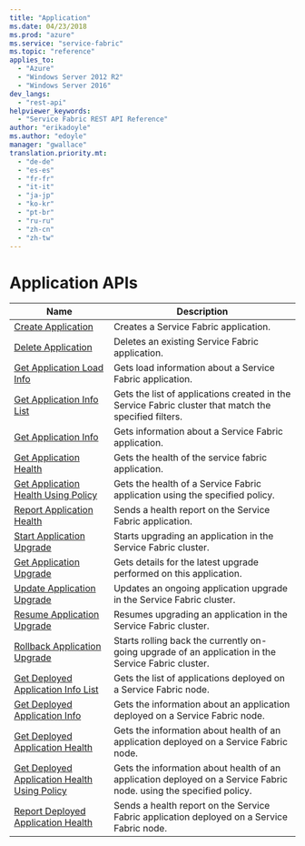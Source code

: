 ```yaml
---
title: "Application"
ms.date: 04/23/2018
ms.prod: "azure"
ms.service: "service-fabric"
ms.topic: "reference"
applies_to: 
  - "Azure"
  - "Windows Server 2012 R2"
  - "Windows Server 2016"
dev_langs: 
  - "rest-api"
helpviewer_keywords: 
  - "Service Fabric REST API Reference"
author: "erikadoyle"
ms.author: "edoyle"
manager: "gwallace"
translation.priority.mt: 
  - "de-de"
  - "es-es"
  - "fr-fr"
  - "it-it"
  - "ja-jp"
  - "ko-kr"
  - "pt-br"
  - "ru-ru"
  - "zh-cn"
  - "zh-tw"
---
```

# Application APIs

| Name | Description |
| --- | --- |
| [Create Application](sfclient-v62-api-createapplication.md) | Creates a Service Fabric application.<br/> |
| [Delete Application](sfclient-v62-api-deleteapplication.md) | Deletes an existing Service Fabric application.<br/> |
| [Get Application Load Info](sfclient-v62-api-getapplicationloadinfo.md) | Gets load information about a Service Fabric application.<br/> |
| [Get Application Info List](sfclient-v62-api-getapplicationinfolist.md) | Gets the list of applications created in the Service Fabric cluster that match the specified filters.<br/> |
| [Get Application Info](sfclient-v62-api-getapplicationinfo.md) | Gets information about a Service Fabric application.<br/> |
| [Get Application Health](sfclient-v62-api-getapplicationhealth.md) | Gets the health of the service fabric application.<br/> |
| [Get Application Health Using Policy](sfclient-v62-api-getapplicationhealthusingpolicy.md) | Gets the health of a Service Fabric application using the specified policy.<br/> |
| [Report Application Health](sfclient-v62-api-reportapplicationhealth.md) | Sends a health report on the Service Fabric application.<br/> |
| [Start Application Upgrade](sfclient-v62-api-startapplicationupgrade.md) | Starts upgrading an application in the Service Fabric cluster.<br/> |
| [Get Application Upgrade](sfclient-v62-api-getapplicationupgrade.md) | Gets details for the latest upgrade performed on this application.<br/> |
| [Update Application Upgrade](sfclient-v62-api-updateapplicationupgrade.md) | Updates an ongoing application upgrade in the Service Fabric cluster.<br/> |
| [Resume Application Upgrade](sfclient-v62-api-resumeapplicationupgrade.md) | Resumes upgrading an application in the Service Fabric cluster.<br/> |
| [Rollback Application Upgrade](sfclient-v62-api-rollbackapplicationupgrade.md) | Starts rolling back the currently on-going upgrade of an application in the Service Fabric cluster.<br/> |
| [Get Deployed Application Info List](sfclient-v62-api-getdeployedapplicationinfolist.md) | Gets the list of applications deployed on a Service Fabric node.<br/> |
| [Get Deployed Application Info](sfclient-v62-api-getdeployedapplicationinfo.md) | Gets the information about an application deployed on a Service Fabric node.<br/> |
| [Get Deployed Application Health](sfclient-v62-api-getdeployedapplicationhealth.md) | Gets the information about health of an application deployed on a Service Fabric node.<br/> |
| [Get Deployed Application Health Using Policy](sfclient-v62-api-getdeployedapplicationhealthusingpolicy.md) | Gets the information about health of an application deployed on a Service Fabric node. using the specified policy.<br/> |
| [Report Deployed Application Health](sfclient-v62-api-reportdeployedapplicationhealth.md) | Sends a health report on the Service Fabric application deployed on a Service Fabric node.<br/> |

